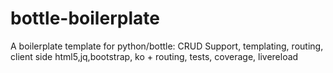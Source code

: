# bottle-boilerplate
A boilerplate template for python/bottle: CRUD Support, templating, routing, client side html5,jq,bootstrap, ko + routing, tests, coverage, livereload
